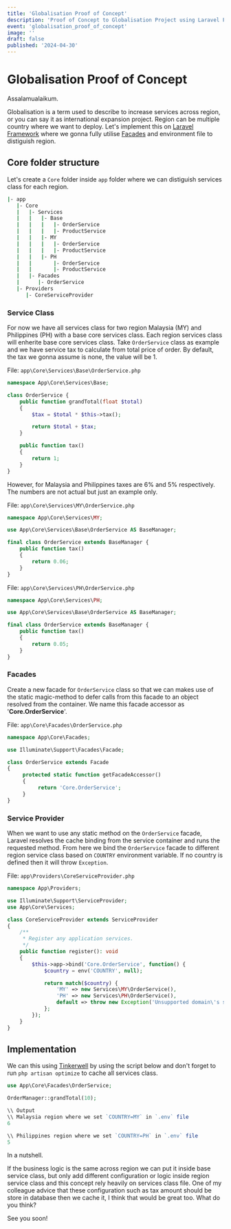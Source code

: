 ```yaml
---
title: 'Globalisation Proof of Concept'
description: 'Proof of Concept to Globalisation Project using Laravel Framework'
event: 'globalisation_proof_of_concept'
image: ''
draft: false
published: '2024-04-30'
---
```


# Globalisation Proof of Concept

Assalamualaikum.

Globalisation is a term used to describe to increase services across region, or you can say it as international expansion project. Region can be multiple country where we want to deploy. Let's implement this on [Laravel Framework](https://laravel.com/) where we gonna fully utilise [Facades](https://laravel.com/docs/11.x/facades) and environment file to distiguish region.

## Core folder structure

Let's create a `Core` folder inside `app` folder where we can distiguish services class for each region.

```bash
|- app
   |- Core
   |   |- Services
   |   |   |- Base
   |   |   |   |- OrderService
   |   |   |   |- ProductService
   |   |   |- MY
   |   |   |   |- OrderService
   |   |   |   |- ProductService
   |   |   |- PH
   |   |       |- OrderService
   |   |       |- ProductService
   |   |- Facades
   |      |- OrderService
   |- Providers
      |- CoreServiceProvider
```

### Service Class

For now we have all services class for two region Malaysia (MY) and Philippines (PH) with a base core services class. Each region services class will enherite base core services class. Take `OrderService` class as example and we have service tax to calculate from total price of order. By default, the tax we gonna assume is none, the value will be 1.

File: `app\Core\Services\Base\OrderService.php`
```php
namespace App\Core\Services\Base;

class OrderService {
    public function grandTotal(float $total)
    {
        $tax = $total * $this->tax();

        return $total + $tax;
    }

	public function tax()
	{
		return 1;
	}
}
```

However, for Malaysia and Philippines taxes are 6% and 5% respectively. The numbers are not actual but just an example only.

File: `app\Core\Services\MY\OrderService.php`
```php
namespace App\Core\Services\MY;

use App\Core\Services\Base\OrderService AS BaseManager;

final class OrderService extends BaseManager {
	public function tax()
	{
		return 0.06;
	}
}
```

File: `app\Core\Services\PH\OrderService.php`
```php
namespace App\Core\Services\PH;

use App\Core\Services\Base\OrderService AS BaseManager;

final class OrderService extends BaseManager {
	public function tax()
	{
		return 0.05;
	}
}
```

### Facades

Create a new facade for `OrderService` class so that we can makes use of the static magic-method to defer calls from this facade to an object resolved from the container. We name this facade accessor as '<b>Core.OrderService</b>'.

File: `app\Core\Facades\OrderService.php`
```php
namespace App\Core\Facades;

use Illuminate\Support\Facades\Facade;

class OrderService extends Facade
{
     protected static function getFacadeAccessor()
     {
          return 'Core.OrderService';
     }
}
```

### Service Provider

When we want to use any static method on the `OrderService` facade, Laravel resolves the cache binding from the service container and runs the requested method. From here we bind the `OrderService` facade to different region service class based on `COUNTRY` environment variable. If no country is defined then it will throw `Exception`.


File: `app\Providers\CoreServiceProvider.php`
```php
namespace App\Providers;

use Illuminate\Support\ServiceProvider;
use App\Core\Services;

class CoreServiceProvider extends ServiceProvider
{
    /**
     * Register any application services.
     */
    public function register(): void
    {
        $this->app->bind('Core.OrderService', function() {
            $country = env('COUNTRY', null);

            return match($country) {
                'MY' => new Services\MY\OrderService(),
                'PH' => new Services\PH\OrderService(),
                default => throw new Exception('Unsupported domain\'s service'),
            };
        });
    }
}
```

## Implementation

We can this using [Tinkerwell](https://tinkerwell.app/) by using the script below and don't forget to run `php artisan optimize` to cache all services class.

```php
use App\Core\Facades\OrderService;

OrderManager::grandTotal(10);

\\ Output
\\ Malaysia region where we set `COUNTRY=MY` in `.env` file
6

\\ Philippines region where we set `COUNTRY=PH` in `.env` file
5
```

In a nutshell.

If the business logic is the same across region we can put it inside base service class, but only add different configuration or logic inside region service class and this concept rely heavily on services class file. One of my colleague advice that these configuration such as tax amount should be store in database then we cache it, I think that would be great too. What do you think? 

See you soon!

